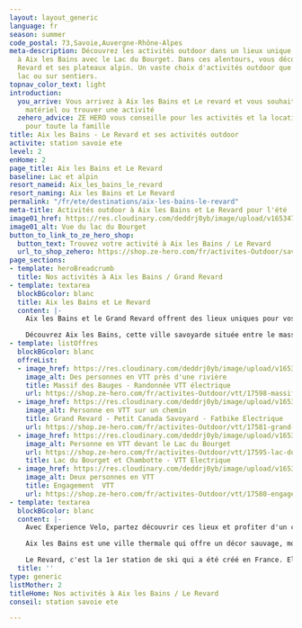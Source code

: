 ```yaml
---
layout: layout_generic
language: fr
season: summer
code_postal: 73,Savoie,Auvergne-Rhône-Alpes
meta-description: Découvrez les activités outdoor dans un lieux unique et sauvage
  à Aix les Bains avec le Lac du Bourget. Dans ces alentours, vous découvrirez Le
  Revard et ses plateaux alpin. Un vaste choix d'activités outdoor que ce soit sur
  lac ou sur sentiers.
topnav_color_text: light
introduction:
  you_arrive: Vous arrivez à Aix les Bains et Le revard et vous souhaitez louer du
    matériel ou trouver une activité
  zehero_advice: ZE HERO vous conseille pour les activités et la location des équipements
    pour toute la famille
title: Aix les Bains - Le Revard et ses activités outdoor
activite: station savoie ete
level: 2
enHome: 2
page_title: Aix les Bains et Le Revard
baseline: Lac et alpin
resort_nameid: Aix_les_bains_le_revard
resort_naming: Aix les Bains et Le Revard
permalink: "/fr/ete/destinations/aix-les-bains-le-revard"
meta-title: Activités outdoor à Aix les Bains et Le Revard pour l'été
image01_href: https://res.cloudinary.com/deddrj0yb/image/upload/v1653471444/website/resorts/Le%20Revard/mercvrie-YlWgxkbP_pY-unsplash.jpg
image01_alt: Vue du lac du Bourget
button_to_link_to_ze_hero_shop:
  button_text: Trouvez votre activité à Aix les Bains / Le Revard
  url_to_shop_zehero: https://shop.ze-hero.com/fr/activites-Outdoor/savoie
page_sections:
- template: heroBreadcrumb
  title: Nos activités à Aix les Bains / Grand Revard
- template: textarea
  blockBGcolor: blanc
  title: Aix les Bains et Le Revard
  content: |-
    Aix les Bains et le Grand Revard offrent des lieux uniques pour vos activités outdoor cet été. Vous pourrez profiter de ces nombreuses activités outdoors que ce soit en montagne, à pied, en courant, à vélo, à VTT, dans les airs ou dans l'eau avec le lac et ses rivières. Découvrez des paysages époustouflants, un patrimoine savoyard riche, des lieux préservé et protégé. Entre lac et montagne, votre séjour sera varié pour un maximum de plaisir.

    Découvrez Aix les Bains, cette ville savoyarde située entre le massif des Bauges et au pied du Lac du Bourget.  Vous découvrirez le massif des Bauges ainsi que le Grand Revard avec la station de ski " Le Revard ".
- template: listOffres
  blockBGcolor: blanc
  offreList:
  - image_href: https://res.cloudinary.com/deddrj0yb/image/upload/v1653393324/website/Exp%C3%A9rience%20V%C3%A9lo/le_long_du_cheran_d%C3%A9couvrez_%C3%A0_vtt_un_itin%C3%A9raire_sauvage_au_coeur_du_massif_des_bauges..jpg
    image_alt: Des personnes en VTT près d'une rivière
    title: Massif des Bauges - Randonnée VTT électrique
    url: https://shop.ze-hero.com/fr/activites-Outdoor/vtt/17598-massif-des-bauges-randonnee-vtt-electrique-le-revard-experience-velo-matin-experience-velo
  - image_href: https://res.cloudinary.com/deddrj0yb/image/upload/v1653393336/website/Exp%C3%A9rience%20V%C3%A9lo/vtt_%C3%A9lectrique_%C3%A0_la_feclaz.jpg
    image_alt: Personne en VTT sur un chemin
    title: Grand Revard - Petit Canada Savoyard - Fatbike Electrique
    url: https://shop.ze-hero.com/fr/activites-Outdoor/vtt/17581-grand-revard-petit-canada-savoyard-fatbike-electrique-experience-velo-apres-midi-experience-velo
  - image_href: https://res.cloudinary.com/deddrj0yb/image/upload/v1653393342/website/Exp%C3%A9rience%20V%C3%A9lo/descente_vtt_avec_vue_sur_le_lac_du_bourget.jpg
    image_alt: Personne en VTT devant le Lac du Bourget
    url: https://shop.ze-hero.com/fr/activites-Outdoor/vtt/17595-lac-du-bourget-et-chambotte-vtt-electrique-le-revard-experience-velo-matin-experience-velo
    title: Lac du Bourget et Chambotte - VTT Electrique
  - image_href: https://res.cloudinary.com/deddrj0yb/image/upload/v1653393341/website/Exp%C3%A9rience%20V%C3%A9lo/vtt_%C3%A9lectrique_dans_le_massif_des_bauges_en_savoie..jpg
    image_alt: Deux personnes en VTT
    title: Engagement  VTT
    url: https://shop.ze-hero.com/fr/activites-Outdoor/vtt/17580-engagement-apres-midi-vtt-gravel-vtc-et-velo-de-route-aix-les-bains-le-revard-experience-velo-experience-velo
- template: textarea
  blockBGcolor: blanc
  content: |-
    Avec Experience Velo, partez découvrir ces lieux et profiter d'un choix varié de randonnée pour vous amuser, profiter, découvrir, rouler et vous dépasser dans un environnement naturel magique. Vous pourrez réserver votre activité de VTT électriques avec Experience Vélo au Grand Revard, pour un choix varié d'itinéraire. Partez rouler à travers les paysages incroyables du Grand Revard surnommé " Le petit Canada Savoyard". Roulez également sur les Balcons du Lac du Bourget. Que ce soit pour des randonnées à la journée, en famille, pour les plus sportifs, pour des descentes plus techniques, vous trouverez votre bonheur à VTT.

    Aix les Bains est une ville thermale qui offre un décor sauvage, montagneux, minéral pour un séjour unique. C'est également un lieu où le patrimoine culturel, gastronomique et environnemental est préservé, riche et protégé. Depuis Aix les Bains, vous pouvez alors découvrir le Lac du Bourget, un lac naturel, sauvage où la couleur sera éblouissante. Entourée de montagne avec le fameux sommet " La Dent du Chat ", vous plongerez dans un décor de rêve. C'est donc un milieu naturel qui s'impose ici entre le lac et les montagnes.

    Le Revard, c'est la 1er station de ski qui a été créé en France. Elle porte l'histoire du ski dans son ADN. Vous y découvrirez un lieu rempli de charme et d'authenticité. Découvrez ses grands plateaux, d'alpages avec des vues magnifiques sur le massif du Mont Blanc ainsi que sur le Lac du Bourget.
  title: ''
type: generic
listMother: 2
titleHome: Nos activités à Aix les Bains / Le Revard
conseil: station savoie ete

---
```

